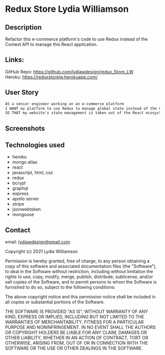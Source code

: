 #  Redux Store Lydia Williamson

## Description

Refactor this e-commerce platform's code to use Redux instead of the Context API to manage this React application.

## Links: 
GitHub Repo: https://github.com/lydiawdesign/redux_Store_LW <br>
Heroku: https://reduxstorelw.herokuapp.com/

## User Story

```md
AS a senior engineer working on an e-commerce platform
I WANT my platform to use Redux to manage global state instead of the Context API
SO THAT my website's state management is taken out of the React ecosystem
```

## Screenshots


## Technologies used
- heroku
- mongo atlas
- react
- javascript, html, css
- redux
- bcrypt
- graphql
- express
- apollo server
- stripe
- jsonwebtoken
- mongoose

## Contact 
email: lydiawdesign@gmail.com

Copyright (c) 2021 Lydia Williamson

Permission is hereby granted, free of charge, to any person obtaining a copy of this software and associated documentation files (the "Software"), to deal in the Software without restriction, including without limitation the rights to use, copy, modify, merge, publish, distribute, sublicense, and/or sell copies of the Software, and to permit persons to whom the Software is furnished to do so, subject to the following conditions:

The above copyright notice and this permission notice shall be included in all copies or substantial portions of the Software.

THE SOFTWARE IS PROVIDED "AS IS", WITHOUT WARRANTY OF ANY KIND, EXPRESS OR IMPLIED, INCLUDING BUT NOT LIMITED TO THE WARRANTIES OF MERCHANTABILITY, FITNESS FOR A PARTICULAR PURPOSE AND NONINFRINGEMENT. IN NO EVENT SHALL THE AUTHORS OR COPYRIGHT HOLDERS BE LIABLE FOR ANY CLAIM, DAMAGES OR OTHER LIABILITY, WHETHER IN AN ACTION OF CONTRACT, TORT OR OTHERWISE, ARISING FROM, OUT OF OR IN CONNECTION WITH THE SOFTWARE OR THE USE OR OTHER DEALINGS IN THE SOFTWARE.


